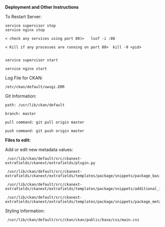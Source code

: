 **Deployment and Other Instructions**

To Restart Server:
			  
	service supervisor stop
 	service nginx stop 
	
 	< check any services using port 80)>   lsof -i :80 
	
 	< Kill if any processes are running on port 80>  kill -9 <pid>
	

  	service supervisor start
	
 	service nginx start

 

Log File for CKAN:

  	/etc/ckan/default/uwsgi.ERR

Git Information:

  	path: /usr/lib/ckan/default
	
  	branch: master
	
 	pull command: git pull origin master
	
  	push command: git push origin master
	
**Files to edit:**


  Add or edit new metadata values:
	
  	 /usr/lib/ckan/default/src/ckanext-extrafields/ckanext/extrafields/plugin.py
		
  	 /usr/lib/ckan/default/src/ckanext-extrafields/ckanext/extrafields/templates/package/snippets/package_basic_fields.html
		
   	 /usr/lib/ckan/default/src/ckanext-extrafields/ckanext/extrafields/templates/package/snippets/additional_info.html
		
   	 /usr/lib/ckan/default/src/ckanext-extrafields/ckanext/extrafields/templates/package/snippets/package_metadata_fields.html
		

  Styling Information:
	
  	 /usr/lib/ckan/default/src/ckan/ckan/public/base/css/main.css
